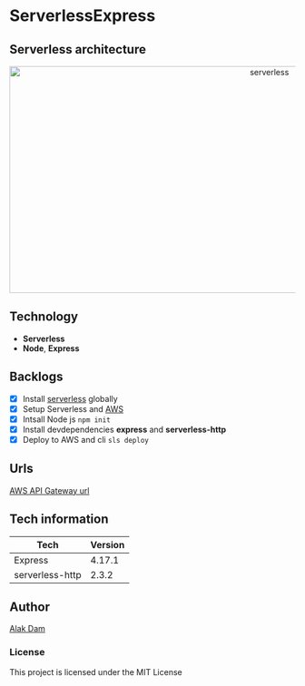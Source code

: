 # ServerlessExpress

## Serverless architecture

<div style="text-align:center">
<img
    height="400"
    width="900"
    alt="serverless"
   src="https://res.cloudinary.com/dtnhtcwwg/image/upload/v1587531494/template1-designer_pgg3kg.png"
  />
</div>

## Technology

- **Serverless**
- **Node**, **Express**

## Backlogs

- [x] Install [serverless](https://serverless.com/) globally
- [x] Setup Serverless and [AWS](https://aws.amazon.com/console/)
- [x] Intsall Node js `npm init`
- [x] Install devdependencies **express** and **serverless-http**
- [x] Deploy to AWS and cli `sls deploy`

## Urls

[AWS API Gateway url](https://ptli2azus6.execute-api.us-east-1.amazonaws.com/dev)

## Tech information

| Tech            | Version |
| --------------- | ------- |
| Express         | 4.17.1  |
| serverless-http | 2.3.2   |

## Author

[Alak Dam](http://www.alakdam.com/)

### License

This project is licensed under the MIT License
